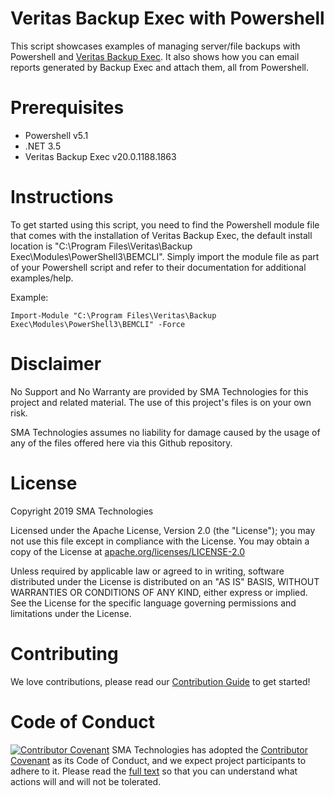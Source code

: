 # Veritas Backup Exec with Powershell
This script showcases examples of managing server/file backups with Powershell and <a href url="https://www.veritas.com/protection/backup-exec">Veritas Backup Exec</a>.  It also shows how you can email reports generated by Backup Exec and attach them, all from Powershell.

# Prerequisites
* Powershell v5.1
* .NET 3.5
* Veritas Backup Exec v20.0.1188.1863

# Instructions
To get started using this script, you need to find the Powershell module file that comes with the installation of Veritas Backup Exec, the default install location is "C:\Program Files\Veritas\Backup Exec\Modules\PowerShell3\BEMCLI".  Simply import the module file as part of your Powershell script and refer to their documentation for additional examples/help.

Example:
```
Import-Module "C:\Program Files\Veritas\Backup Exec\Modules\PowerShell3\BEMCLI" -Force
```

# Disclaimer
No Support and No Warranty are provided by SMA Technologies for this project and related material. The use of this project's files is on your own risk.

SMA Technologies assumes no liability for damage caused by the usage of any of the files offered here via this Github repository.

# License
Copyright 2019 SMA Technologies

Licensed under the Apache License, Version 2.0 (the "License");
you may not use this file except in compliance with the License.
You may obtain a copy of the License at [apache.org/licenses/LICENSE-2.0](http://www.apache.org/licenses/LICENSE-2.0)

Unless required by applicable law or agreed to in writing, software
distributed under the License is distributed on an "AS IS" BASIS,
WITHOUT WARRANTIES OR CONDITIONS OF ANY KIND, either express or implied.
See the License for the specific language governing permissions and
limitations under the License.

# Contributing
We love contributions, please read our [Contribution Guide](CONTRIBUTING.md) to get started!

# Code of Conduct
[![Contributor Covenant](https://img.shields.io/badge/Contributor%20Covenant-v2.0%20adopted-ff69b4.svg)](code-of-conduct.md)
SMA Technologies has adopted the [Contributor Covenant](CODE_OF_CONDUCT.md) as its Code of Conduct, and we expect project participants to adhere to it. Please read the [full text](CODE_OF_CONDUCT.md) so that you can understand what actions will and will not be tolerated.
